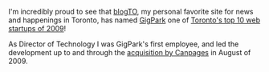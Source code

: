 I'm incredibly proud to see that [blogTO][10], my personal favorite site for
news and happenings in Toronto, has named [GigPark][11] one of [Toronto's top
10 web startups of 2009][12]!

   [10]: http://www.blogto.com/
   [11]: http://www.gigpark.com/
   [12]: http://www.blogto.com/tech/2009/12/the_top_10_toronto_web_startups_of_2009/

As Director of Technology I was GigPark's first employee, and led the
development up to and through the [acquisition by Canpages][13] in August of
2009.

   [13]: http://pauldowman.com/2009/08/24/canpages-buys-gigpark/

